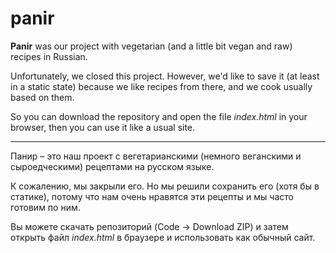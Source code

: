 # panir
<b>Panir</b> was our project with vegetarian (and a little bit vegan and raw) recipes in Russian. 

Unfortunately, we closed this project. However, we'd like to save it (at least in a static state) because we like recipes from there, and we cook usually based on them. 

So you can download the repository and open the file <i>index.html</i> in your browser, then you can use it like a usual site.

----
Панир – это наш проект с вегетарианскими (немного веганскими и сыроедческими) рецептами на русском языке.

К сожалению, мы закрыли его. Но мы решили сохранить его (хотя бы в статике), потому что нам очень нравятся эти рецепты и мы часто готовим по ним. 

Вы можете скачать репозиторий (Code -> Download ZIP) и затем открыть файл <i>index.html</i> в браузере и использовать как обычный сайт.
